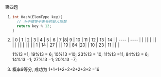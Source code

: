第四题

1. ```c
   int Hash(ElemType key){
     // 小于或等于表长的最大质数
     return key % 13;
   }
   ```

2. | 0 | 1 | 2 | 3 | 4 | 5 | 6 | 7 |8| 9 | 10 | 11 | 12 | 13 | 14 |
   | ---- | ---- | | | | | | | | | | | | | |
   | | 1 | 14 | 27 | | | 19 | 84 |20| | 10 | 23 | 11 | | |

   1%13 =1;  19%13 = 6;  10%13 =10; 23%13 = 10;  11%13 =11; 84%13 = 6; 14%13 =1; 27%13 =1;  20%13 =7;

3. 概率9等分, 成功为 1+1+1+2+2+2+2+3+2 =16